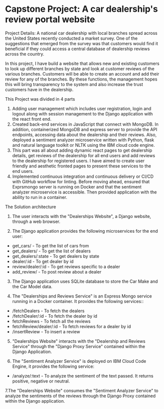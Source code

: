 # Capstone Project: A car dealership's review portal website

Project Details: A national car dealership with local branches spread across the United States recently conducted a market survey. One of the suggestions that emerged from the survey was that customers would find it beneficial if they could access a central database of dealership reviews across the country.

In this project, I have build a website that allows new and existing customers to look up different branches by state and look at customer reviews of the various branches. Customers will be able to create an account and add their review for any of the branches. By these functions, the management hopes this will bring transparency to the system and also increase the trust customers have in the dealership.

This Project was divided in 4 parts
1. Adding user management which includes user registration, login and logout along with session management to the Django application with the react front end.
2. Created back-end services in JavaScript that connect with MongoDB. In addition, containerized MongoDB and express server to provide the API endpoints, accessing data about the dealership and their reviews. Also, deployed a sentiment analyzer microservice written with Python, flask and natural language toolkit or NLTK using the IBM cloud code engine.
3. This part was all about adding dynamic react pages to get dealership details, get reviews of the dealership for all end users and add reviews to the dealership for registered users. I have aimed to create user friendly and aesthetic fronted pages to present these services to the end users.
4. Implemented continuous integration and continuous delivery or CI/CD with GitHub workflow for linting. Before moving ahead, ensured that Exprsmongo server is running on Docker and that the sentiment analyzer microservice is accessible. Then provided application with the ability to run in a container.

The Solution architecture

1. The user interacts with the "Dealerships Website", a Django website, through a web browser.

2. The Django application provides the following microservices for the end user:

- get_cars/ - To get the list of cars from
- get_dealers/ - To get the list of dealers
- get_dealers/:state - To get dealers by state
- dealer/:id - To get dealer by id
- review/dealer/:id - To get reviews specific to a dealer
- add_review/ - To post review about a dealer

3. The Django application uses SQLite database to store the Car Make and the Car Model data.

4. The "Dealerships and Reviews Service" is an Express Mongo service running in a Docker container. It provides the following services::

- /fetchDealers - To fetch the dealers
- /fetchDealer/:id - To fetch the dealer by id
- fetchReviews - To fetch all the reviews
- fetchReview/dealer/:id - To fetch reviews for a dealer by id
- /insertReview - To insert a review

5. "Dealerships Website" interacts with the "Dealership and Reviews Service" through the "Django Proxy Service" contained within the Django Application.

6. The "Sentiment Analyzer Service" is deployed on IBM Cloud Code Engine, it provides the following service:

- /analyze/:text - To analyze the sentiment of the text passed. It returns positive, negative or neutral.

7.The "Dealerships Website" consumes the "Sentiment Analyzer Service" to analyze the sentiments of the reviews through the Django Proxy contained within the Django application.

